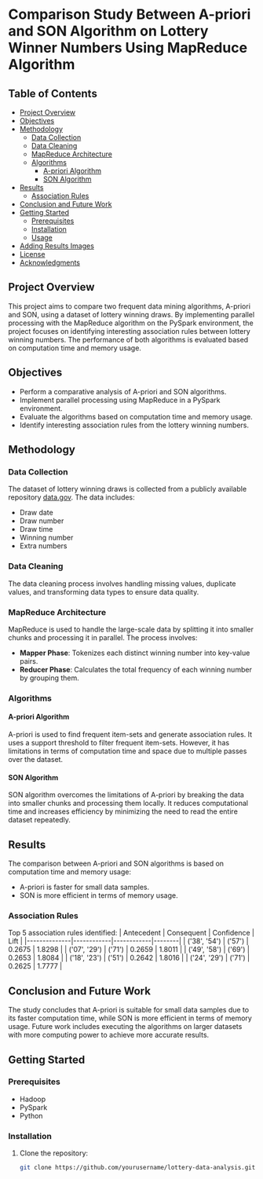 # Comparison Study Between A-priori and SON Algorithm on Lottery Winner Numbers Using MapReduce Algorithm

## Table of Contents
- [Project Overview](#project-overview)
- [Objectives](#objectives)
- [Methodology](#methodology)
  - [Data Collection](#data-collection)
  - [Data Cleaning](#data-cleaning)
  - [MapReduce Architecture](#mapreduce-architecture)
  - [Algorithms](#algorithms)
    - [A-priori Algorithm](#a-priori-algorithm)
    - [SON Algorithm](#son-algorithm)
- [Results](#results)
  - [Association Rules](#association-rules)
- [Conclusion and Future Work](#conclusion-and-future-work)
- [Getting Started](#getting-started)
  - [Prerequisites](#prerequisites)
  - [Installation](#installation)
  - [Usage](#usage)
- [Adding Results Images](#adding-results-images)
- [License](#license)
- [Acknowledgments](#acknowledgments)

## Project Overview
This project aims to compare two frequent data mining algorithms, A-priori and SON, using a dataset of lottery winning draws. By implementing parallel processing with the MapReduce algorithm on the PySpark environment, the project focuses on identifying interesting association rules between lottery winning numbers. The performance of both algorithms is evaluated based on computation time and memory usage.

## Objectives
- Perform a comparative analysis of A-priori and SON algorithms.
- Implement parallel processing using MapReduce in a PySpark environment.
- Evaluate the algorithms based on computation time and memory usage.
- Identify interesting association rules from the lottery winning numbers.

## Methodology
### Data Collection
The dataset of lottery winning draws is collected from a publicly available repository [data.gov](https://data.gov). The data includes:
- Draw date
- Draw number
- Draw time
- Winning number
- Extra numbers

### Data Cleaning
The data cleaning process involves handling missing values, duplicate values, and transforming data types to ensure data quality.

### MapReduce Architecture
MapReduce is used to handle the large-scale data by splitting it into smaller chunks and processing it in parallel. The process involves:
- **Mapper Phase**: Tokenizes each distinct winning number into key-value pairs.
- **Reducer Phase**: Calculates the total frequency of each winning number by grouping them.

### Algorithms
#### A-priori Algorithm
A-priori is used to find frequent item-sets and generate association rules. It uses a support threshold to filter frequent item-sets. However, it has limitations in terms of computation time and space due to multiple passes over the dataset.

#### SON Algorithm
SON algorithm overcomes the limitations of A-priori by breaking the data into smaller chunks and processing them locally. It reduces computational time and increases efficiency by minimizing the need to read the entire dataset repeatedly.

## Results
The comparison between A-priori and SON algorithms is based on computation time and memory usage:
- A-priori is faster for small data samples.
- SON is more efficient in terms of memory usage.

### Association Rules
Top 5 association rules identified:
| Antecedent   | Consequent | Confidence | Lift   |
|--------------|------------|------------|--------|
| ('38', '54') | ('57')     | 0.2675     | 1.8298 |
| ('07', '29') | ('71')     | 0.2659     | 1.8011 |
| ('49', '58') | ('69')     | 0.2653     | 1.8084 |
| ('18', '23') | ('51')     | 0.2642     | 1.8016 |
| ('24', '29') | ('71')     | 0.2625     | 1.7777 |

## Conclusion and Future Work
The study concludes that A-priori is suitable for small data samples due to its faster computation time, while SON is more efficient in terms of memory usage. Future work includes executing the algorithms on larger datasets with more computing power to achieve more accurate results.

## Getting Started
### Prerequisites
- Hadoop
- PySpark
- Python

### Installation
1. Clone the repository:
   ```sh
   git clone https://github.com/yourusername/lottery-data-analysis.git
